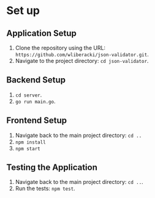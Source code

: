 # Set up

## Application Setup

1. Clone the repository using the URL: `https://github.com/wliberacki/json-validator.git`.
2. Navigate to the project directory: `cd json-validator`.

## Backend Setup

1. `cd server`.
2. `go run main.go`.

## Frontend Setup

1. Navigate back to the main project directory: `cd ..`
2. `npm install`
3. `npm start`

## Testing the Application

1. Navigate back to the main project directory: `cd ..`.
2. Run the tests: `npm test`.